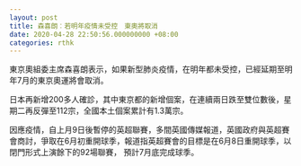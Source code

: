 ```yaml
---
layout: post
title: 森喜朗︰若明年疫情未受控　東奧將取消
date: 2020-04-28 22:50:56.000000000 +08:00
categories: rthk
---
```


東京奧組委主席森喜朗表示，如果新型肺炎疫情，在明年都未受控，已經延期至明年7月的東京奧運將會取消。

日本再新增200多人確診，其中東京都的新增個案，在連續兩日跌至雙位數後，星期二再反彈至112宗，全國本土個案累計有1.3萬宗。

因應疫情，自上月9日後暫停的英超聯賽，多間英國傳媒報道，英國政府與英超賽會商討，爭取在6月初重開球季，報道指英超賽會的目標是在6月8日重開球季，以閉門形式上演餘下的92場聯賽，
預計7月底完成球季。
